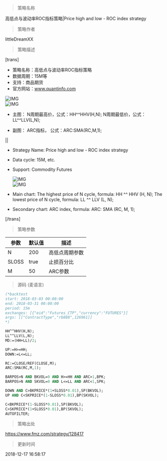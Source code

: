 
> 策略名称

高低点与波动率ROC指标策略|Price high and low - ROC index strategy

> 策略作者

littleDreamXX

> 策略描述

[trans]
- 策略名称：高低点与波动率ROC指标策略
- 数据周期：15M等
- 支持：商品期货
- 官方网站：www.quantinfo.com

![IMG](https://www.fmz.com/upload/asset/1f5e3caa65a3871ae9c9d99f9c11bdf0.png)  
![IMG](https://www.fmz.com/upload/asset/ec4cbcbb036925739a04de90cadf1d8d.png) 

- 主图：
   N周期最高价，公式：HH^^HHV(H,N);
   N周期最低价，公式：LL^^LLV(L,N);

- 副图：
  ARC指标， 公式：ARC:SMA(RC,M,1);

||

- Strategy Name: Price high and low - ROC index strategy
- Data cycle: 15M, etc.
- Support: Commodity Futures

  ![IMG](https://www.fmz.com/upload/asset/b2adb08374654bb533bed3f55e502592.png)  
  ![IMG](https://www.fmz.com/upload/asset/b10e5232882a919868802de72ba6f613.png) 

- Main chart:
  The highest price of N cycle, formula: HH ^^ HHV (H, N);
  The lowest price of N cycle, formula: LL ^^ LLV (L, N);

- Secondary chart:
  ARC index, formula: ARC: SMA (RC, M, 1);

[/trans]

> 策略参数



|参数|默认值|描述|
|----|----|----|
|N|200|高低点周期参数|high and low cycle parameter|
|SLOSS|true|止损百分比|stop loss percentage|
|M|50|ARC参数|ARC index|


> 源码 (麦语言)

``` pascal
(*backtest
start: 2018-03-03 00:00:00
end: 2018-03-31 00:00:00
period: 15m
exchanges: [{"eid":"Futures_CTP","currency":"FUTURES"}]
args: [["ContractType","rb888",126961]]
*)

HH^^HHV(H,N);
LL^^LLV(L,N);
MD:=(HH+LL)/2;

UP:=H>=HH;
DOWN:=L<=LL;

RC:=CLOSE/REF(CLOSE,M);
ARC:SMA(RC,M,1);

BARPOS>N AND BKVOL=0 AND H>=HH AND ARC>1,BPK;
BARPOS>N AND SKVOL=0 AND L<=LL AND ARC<1,SPK;

DOWN AND C>BKPRICE*(1+SLOSS*0.01),SP(BKVOL);
UP AND C<SKPRICE*(1-SLOSS*0.01),BP(SKVOL);

C<BKPRICE*(1-SLOSS*0.01),SP(BKVOL);
C>SKPRICE*(1+SLOSS*0.01),BP(SKVOL);
AUTOFILTER;
```

> 策略出处

https://www.fmz.com/strategy/128417

> 更新时间

2018-12-17 16:58:17
